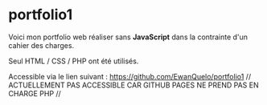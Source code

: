 # portfolio1
Voici mon portfolio web réaliser sans **JavaScript** dans la contrainte d'un cahier des charges.

Seul HTML / CSS / PHP ont été utilisés.

Accessible via le lien suivant : https://github.com/EwanQuelo/portfolio1
// ACTUELLEMENT PAS ACCESSIBLE CAR GITHUB PAGES NE PREND PAS EN CHARGE PHP //
